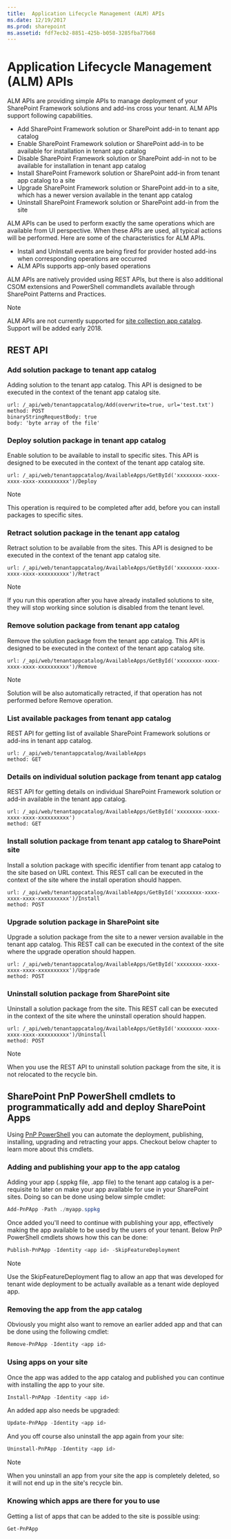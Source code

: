 ```yaml
---
title:  Application Lifecycle Management (ALM) APIs 
ms.date: 12/19/2017
ms.prod: sharepoint
ms.assetid: fdf7ecb2-8851-425b-b058-3285fba77b68
---
```


# Application Lifecycle Management (ALM) APIs  

ALM APIs are providing simple APIs to manage deployment of your SharePoint Framework solutions and add-ins cross your tenant. ALM APIs support following capabilities.

- Add SharePoint Framework solution or SharePoint add-in to tenant app catalog
- Enable SharePoint Framework solution or SharePoint add-in to be available for installation in tenant app catalog
- Disable SharePoint Framework solution or SharePoint add-in not to be available for installation in tenant app catalog
- Install SharePoint Framework solution or SharePoint add-in from tenant app catalog to a site
- Upgrade SharePoint Framework solution or SharePoint add-in to a site, which has a newer version available in the tenant app catalog
- Uninstall SharePoint Framework solution or SharePoint add-in from the site

ALM APIs can be used to perform exactly the same operations which are available from UI perspective. When these APIs are used, all typical actions will be performed. Here are some of the characteristics for ALM APIs.

- Install and UnInstall events are being fired for provider hosted add-ins when corresponding operations are occurred
- ALM APIs supports app-only based operations

ALM APIs are natively provided using REST APIs, but there is also additional CSOM extensions and PowerShell commandlets available through SharePoint Patterns and Practices.

> [!NOTE] 
> ALM APIs are not currently supported for [site collection app catalog](../general-development/site-collection-app-catalog.md). Support will be added early 2018.

## REST API

### Add solution package to tenant app catalog 

Adding solution to the tenant app catalog. This API is designed to be executed in the context of the tenant app catalog site.

```
url: /_api/web/tenantappcatalog/Add(overwrite=true, url='test.txt')
method: POST
binaryStringRequestBody: true
body: 'byte array of the file'
```

### Deploy solution package in tenant app catalog

Enable solution to be available to install to specific sites. This API is designed to be executed in the context of the tenant app catalog site.

```
url: /_api/web/tenantappcatalog/AvailableApps/GetById('xxxxxxxx-xxxx-xxxx-xxxx-xxxxxxxxxx')/Deploy
```

> [!NOTE]
> This operation is required to be completed after add, before you can install packages to specific sites. 

### Retract solution package in the tenant app catalog

Retract solution to be available from the sites. This API is designed to be executed in the context of the tenant app catalog site.

```
url: /_api/web/tenantappcatalog/AvailableApps/GetById('xxxxxxxx-xxxx-xxxx-xxxx-xxxxxxxxxx')/Retract
```

> [!NOTE]
> If you run this operation after you have already installed solutions to site, they will stop working since solution is disabled from the tenant level.

### Remove solution package from tenant app catalog

Remove the solution package from the tenant app catalog. This API is designed to be executed in the context of the tenant app catalog site.

```
url: /_api/web/tenantappcatalog/AvailableApps/GetById('xxxxxxxx-xxxx-xxxx-xxxx-xxxxxxxxxx')/Remove
```

> [!NOTE]
> Solution will be also automatically retracted, if that operation has not performed before Remove operation.

### List available packages from tenant app catalog

REST API for getting list of available SharePoint Framework solutions or add-ins in tenant app catalog.

```
url: /_api/web/tenantappcatalog/AvailableApps
method: GET
```

### Details on individual solution package from tenant app catalog

REST API for getting details on individual SharePoint Framework solution or add-in available in the tenant app catalog.

```
url: /_api/web/tenantappcatalog/AvailableApps/GetById('xxxxxxxx-xxxx-xxxx-xxxx-xxxxxxxxxx')
method: GET
```

### Install solution package from tenant app catalog to SharePoint site

Install a solution package with specific identifier from tenant app catalog to the site based on URL context. This REST call can be executed in the context of the site where the install operation should happen.

```
url: /_api/web/tenantappcatalog/AvailableApps/GetById('xxxxxxxx-xxxx-xxxx-xxxx-xxxxxxxxxx')/Install
method: POST
```

### Upgrade solution package in SharePoint site

Upgrade a solution package from the site to a newer version available in the tenant app catalog. This REST call can be executed in the context of the site where the upgrade operation should happen.

```
url: /_api/web/tenantappcatalog/AvailableApps/GetById('xxxxxxxx-xxxx-xxxx-xxxx-xxxxxxxxxx')/Upgrade
method: POST
```

### Uninstall solution package from SharePoint site

Uninstall a solution package from the site. This REST call can be executed in the context of the site where the uninstall operation should happen.

```
url: /_api/web/tenantappcatalog/AvailableApps/GetById('xxxxxxxx-xxxx-xxxx-xxxx-xxxxxxxxxx')/Uninstall
method: POST
```
> [!NOTE]
> When you use the REST API to uninstall solution package from the site, it is not relocated to the recycle bin.


## SharePoint PnP PowerShell cmdlets to programmatically add and deploy SharePoint Apps

Using [PnP PowerShell](https://msdn.microsoft.com/en-us/pnp_powershell/pnp-powershell-overview) you can automate the deployment, publishing, installing, upgrading and retracting your apps. Checkout below chapter to learn more about this cmdlets.

### Adding and publishing your app to the app catalog
Adding your app (.sppkg file, .app file) to the tenant app catalog is a per-requisite to later on make your app available for use in your SharePoint sites. Doing so can be done using below simple cmdlet:

```PowerShell
Add-PnPApp -Path ./myapp.sppkg
```

Once added you'll need to continue with publishing your app, effectively making the app available to be used by the users of your tenant. Below PnP PowerShell cmdlets shows how this can be done:

```PowerShell
Publish-PnPApp -Identity <app id> -SkipFeatureDeployment
```


> [!NOTE]
> Use the SkipFeatureDeployment flag to allow an app that was developed for tenant wide deployment to be actually available as a tenant wide deployed app.



### Removing the app from the app catalog
Obviously you might also want to remove an earlier added app and that can be done using the following cmdlet:

```PowerShell
Remove-PnPApp -Identity <app id>
```


### Using apps on your site
Once the app was added to the app catalog and published you can continue with installing the app to your site.

```PowerShell
Install-PnPApp -Identity <app id>
```


An added app also needs be upgraded:

```PowerShell
Update-PnPApp -Identity <app id>
```


And you off course also uninstall the app again from your site:

```PowerShell
Uninstall-PnPApp -Identity <app id>
```


> [!NOTE]
> When you uninstall an app from your site the app is completely deleted, so it will not end up in the site's recycle bin.



### Knowing which apps are there for you to use
Getting a list of apps that can be added to the site is possible using:

```PowerShell
Get-PnPApp
```
